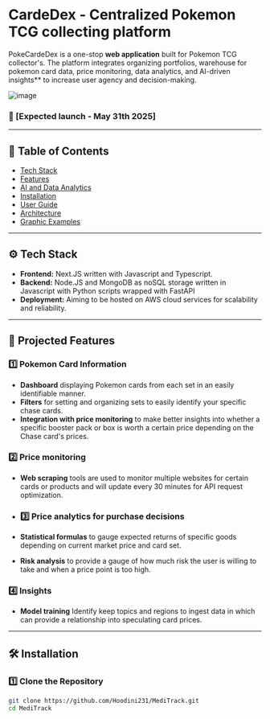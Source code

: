 # CardeDex - Centralized Pokemon TCG collecting platform

PokeCardeDex is a one-stop **web application** built for Pokemon TCG collector's. The platform integrates organizing portfolios, warehouse for pokemon card data, price monitoring, data analytics, and AI-driven insights** to increase user agency and decision-making.

![image](https://github.com/user-attachments/assets/b9250ad9-3026-4ace-b7a9-5b118579b933)



### 🔗 [Expected launch - May 31th 2025]

---

## 📌 Table of Contents

- [Tech Stack](#tech-stack)
- [Features](#features)
- [AI and Data Analytics](#ai-and-data-analytics)
- [Installation](#installation)
- [User Guide](#user-guide)
- [Architecture](#architecture)
- [Graphic Examples](#graphic-examples)

---

## ⚙️ Tech Stack

- **Frontend:** Next.JS written with Javascript and Typescript.
- **Backend:** Node.JS and MongoDB as noSQL storage written in Javascript with Python scripts wrapped with FastAPI
- **Deployment:** Aiming to be hosted on AWS cloud services for scalability and reliability.

---

## 🚀 Projected Features

### 1️⃣ **Pokemon Card Information**
- **Dashboard** displaying Pokemon cards from each set in an easily identifiable manner.
- **Filters** for setting and organizing sets to easily identify your specific chase cards.
- **Integration with price monitoring** to make better insights into whether a specific booster pack or box is worth a certain price depending on the Chase card's prices.

### 2️⃣ **Price monitoring**
- **Web scraping** tools are used to monitor multiple websites for certain cards or products and will update every 30 minutes for API request optimization.

- ### 3️⃣ **Price analytics for purchase decisions**
- **Statistical formulas** to gauge expected returns of specific goods depending on current market price and card set.
- **Risk analysis** to provide a gauge of how much risk the user is willing to take and when a price point is too high.

### 4️⃣ **Insights**
- **Model training** Identify keep topics and regions to ingest data in which can provide a relationship into speculating card prices.
---

## 🛠 Installation

### 1️⃣ Clone the Repository
```sh
git clone https://github.com/Hoodini231/MediTrack.git
cd MediTrack
